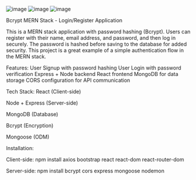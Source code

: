 ![image](https://github.com/user-attachments/assets/bfa4b0cb-b6f0-461c-9781-2fcf8dc75c48)
![image](https://github.com/user-attachments/assets/1f285806-869a-47f4-8928-d19b475f6f51)
![image](https://github.com/user-attachments/assets/b96699c2-d79a-4d75-909a-8686fa35a23c)

Bcrypt MERN Stack - Login/Register Application

This is a MERN stack application with password hashing (Bcrypt).
Users can register with their name, email address, and password, and then log in securely.
The password is hashed before saving to the database for added security.
This project is a great example of a simple authentication flow in the MERN stack.

Features:
User Signup with password hashing
User Login with password verification
Express + Node backend
React frontend
MongoDB for data storage
CORS configuration for API communication

 Tech Stack:
React (Client-side)

Node + Express (Server-side)

MongoDB (Database)

Bcrypt (Encryption)

Mongoose (ODM)

Installation:

Client-side: npm install axios bootstrap react react-dom react-router-dom

Server-side: npm install bcrypt cors express mongoose nodemon





